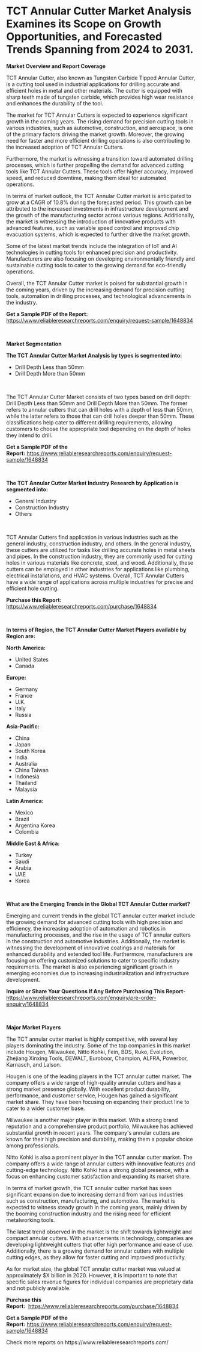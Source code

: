 <p><h1>TCT Annular Cutter Market Analysis Examines its Scope on Growth Opportunities, and Forecasted Trends Spanning from 2024 to 2031.</h1></p><p><strong>Market Overview and Report Coverage</strong></p>
<p><p>TCT Annular Cutter, also known as Tungsten Carbide Tipped Annular Cutter, is a cutting tool used in industrial applications for drilling accurate and efficient holes in metal and other materials. The cutter is equipped with sharp teeth made of tungsten carbide, which provides high wear resistance and enhances the durability of the tool.</p><p>The market for TCT Annular Cutters is expected to experience significant growth in the coming years. The rising demand for precision cutting tools in various industries, such as automotive, construction, and aerospace, is one of the primary factors driving the market growth. Moreover, the growing need for faster and more efficient drilling operations is also contributing to the increased adoption of TCT Annular Cutters.</p><p>Furthermore, the market is witnessing a transition toward automated drilling processes, which is further propelling the demand for advanced cutting tools like TCT Annular Cutters. These tools offer higher accuracy, improved speed, and reduced downtime, making them ideal for automated operations.</p><p>In terms of market outlook, the TCT Annular Cutter market is anticipated to grow at a CAGR of 10.8% during the forecasted period. This growth can be attributed to the increased investments in infrastructure development and the growth of the manufacturing sector across various regions. Additionally, the market is witnessing the introduction of innovative products with advanced features, such as variable speed control and improved chip evacuation systems, which is expected to further drive the market growth.</p><p>Some of the latest market trends include the integration of IoT and AI technologies in cutting tools for enhanced precision and productivity. Manufacturers are also focusing on developing environmentally friendly and sustainable cutting tools to cater to the growing demand for eco-friendly operations.</p><p>Overall, the TCT Annular Cutter market is poised for substantial growth in the coming years, driven by the increasing demand for precision cutting tools, automation in drilling processes, and technological advancements in the industry.</p></p>
<p><strong>Get a Sample PDF of the Report:</strong> <a href="https://www.reliableresearchreports.com/enquiry/request-sample/1648834">https://www.reliableresearchreports.com/enquiry/request-sample/1648834</a></p>
<p>&nbsp;</p>
<p><strong>Market Segmentation</strong></p>
<p><strong>The TCT Annular Cutter Market Analysis by types is segmented into:</strong></p>
<p><ul><li>Drill Depth Less than 50mm</li><li>Drill Depth More than 50mm</li></ul></p>
<p>&nbsp;</p>
<p><p>The TCT Annular Cutter Market consists of two types based on drill depth: Drill Depth Less than 50mm and Drill Depth More than 50mm. The former refers to annular cutters that can drill holes with a depth of less than 50mm, while the latter refers to those that can drill holes deeper than 50mm. These classifications help cater to different drilling requirements, allowing customers to choose the appropriate tool depending on the depth of holes they intend to drill.</p></p>
<p><strong>Get a Sample PDF of the Report:</strong>&nbsp;<a href="https://www.reliableresearchreports.com/enquiry/request-sample/1648834">https://www.reliableresearchreports.com/enquiry/request-sample/1648834</a></p>
<p>&nbsp;</p>
<p><strong>The TCT Annular Cutter Market Industry Research by Application is segmented into:</strong></p>
<p><ul><li>General Industry</li><li>Construction Industry</li><li>Others</li></ul></p>
<p>&nbsp;</p>
<p><p>TCT Annular Cutters find application in various industries such as the general industry, construction industry, and others. In the general industry, these cutters are utilized for tasks like drilling accurate holes in metal sheets and pipes. In the construction industry, they are commonly used for cutting holes in various materials like concrete, steel, and wood. Additionally, these cutters can be employed in other industries for applications like plumbing, electrical installations, and HVAC systems. Overall, TCT Annular Cutters have a wide range of applications across multiple industries for precise and efficient hole cutting.</p></p>
<p><strong>Purchase this Report:</strong>&nbsp; <a href="https://www.reliableresearchreports.com/purchase/1648834">https://www.reliableresearchreports.com/purchase/1648834</a></p>
<p>&nbsp;</p>
<p><strong>In terms of Region, the TCT Annular Cutter Market Players available by Region are:</strong></p>
<p>
    <p> <strong> North America: </strong>
        <ul>
            <li>United States</li>
            <li>Canada</li>
        </ul>
        </p> 
    <p> <strong> Europe: </strong>
        <ul>
            <li>Germany</li>
            <li>France</li>
            <li>U.K.</li>
            <li>Italy</li>
            <li>Russia</li>
        </ul>
        </p> 
    <p> <strong> Asia-Pacific: </strong>
        <ul>
            <li>China</li>
            <li>Japan</li>
            <li>South Korea</li>
            <li>India</li>
            <li>Australia</li>
            <li>China Taiwan</li>
            <li>Indonesia</li>
            <li>Thailand</li>
            <li>Malaysia</li>
        </ul>
        </p> 
    <p> <strong> Latin America: </strong>
        <ul>
            <li>Mexico</li>
            <li>Brazil</li>
            <li>Argentina Korea</li>
            <li>Colombia</li>
        </ul>
        </p> 
    <p> <strong> Middle East & Africa: </strong>
        <ul>
            <li>Turkey</li>
            <li>Saudi</li>
            <li>Arabia</li>
            <li>UAE</li>
            <li>Korea</li>
        </ul>
    </p>
    </p>
<p>&nbsp;</p>
<p><strong>What are the Emerging Trends in the Global TCT Annular Cutter market?</strong></p>
<p><p>Emerging and current trends in the global TCT annular cutter market include the growing demand for advanced cutting tools with high precision and efficiency, the increasing adoption of automation and robotics in manufacturing processes, and the rise in the usage of TCT annular cutters in the construction and automotive industries. Additionally, the market is witnessing the development of innovative coatings and materials for enhanced durability and extended tool life. Furthermore, manufacturers are focusing on offering customized solutions to cater to specific industry requirements. The market is also experiencing significant growth in emerging economies due to increasing industrialization and infrastructure development.</p></p>
<p><strong>Inquire or Share Your Questions If Any Before Purchasing This Report</strong>- <a href="https://www.reliableresearchreports.com/enquiry/pre-order-enquiry/1648834">https://www.reliableresearchreports.com/enquiry/pre-order-enquiry/1648834</a></p>
<p>&nbsp;</p>
<p><strong>Major Market Players</strong></p>
<p><p>The TCT annular cutter market is highly competitive, with several key players dominating the industry. Some of the top companies in this market include Hougen, Milwaukee, Nitto Kohki, Fein, BDS, Ruko, Evolution, Zhejiang Xinxing Tools, DEWALT, Euroboor, Champion, ALFRA, Powerbor, Karnasch, and Lalson. </p><p>Hougen is one of the leading players in the TCT annular cutter market. The company offers a wide range of high-quality annular cutters and has a strong market presence globally. With excellent product durability, performance, and customer service, Hougen has gained a significant market share. They have been focusing on expanding their product line to cater to a wider customer base. </p><p>Milwaukee is another major player in this market. With a strong brand reputation and a comprehensive product portfolio, Milwaukee has achieved substantial growth in recent years. The company's annular cutters are known for their high precision and durability, making them a popular choice among professionals.</p><p>Nitto Kohki is also a prominent player in the TCT annular cutter market. The company offers a wide range of annular cutters with innovative features and cutting-edge technology. Nitto Kohki has a strong global presence, with a focus on enhancing customer satisfaction and expanding its market share.</p><p>In terms of market growth, the TCT annular cutter market has seen significant expansion due to increasing demand from various industries such as construction, manufacturing, and automotive. The market is expected to witness steady growth in the coming years, mainly driven by the booming construction industry and the rising need for efficient metalworking tools.</p><p>The latest trend observed in the market is the shift towards lightweight and compact annular cutters. With advancements in technology, companies are developing lightweight cutters that offer high performance and ease of use. Additionally, there is a growing demand for annular cutters with multiple cutting edges, as they allow for faster cutting and improved productivity.</p><p>As for market size, the global TCT annular cutter market was valued at approximately $X billion in 2020. However, it is important to note that specific sales revenue figures for individual companies are proprietary data and not publicly available.</p></p>
<p><strong>Purchase this Report:</strong>&nbsp;&nbsp;<a href="https://www.reliableresearchreports.com/purchase/1648834">https://www.reliableresearchreports.com/purchase/1648834</a></p>
<p></p>
<p><strong>Get a Sample PDF of the Report:</strong>&nbsp;<a href="https://www.reliableresearchreports.com/enquiry/request-sample/1648834">https://www.reliableresearchreports.com/enquiry/request-sample/1648834</a></p>
<p>Check more reports on https://www.reliableresearchreports.com/</p>